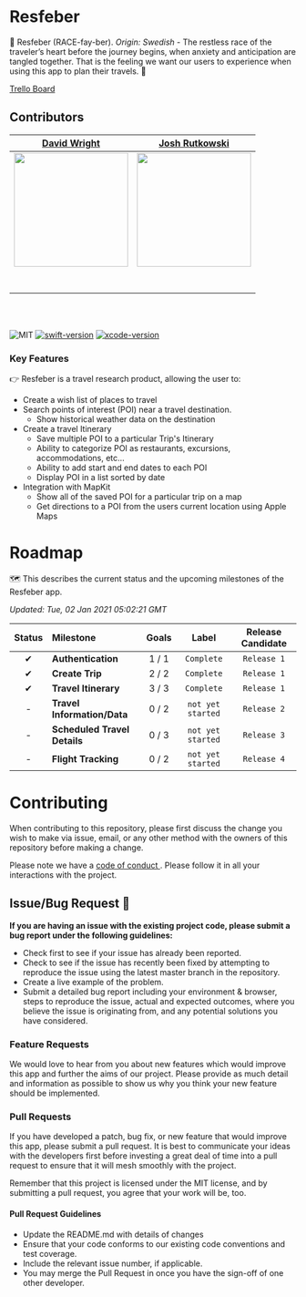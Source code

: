 # Resfeber

🧭 Resfeber (RACE-fay-ber). *Origin: Swedish*  - The restless race of the traveler’s heart before the journey begins, when anxiety and anticipation are tangled together.  That is the feeling we want our users to experience when using this app to plan their travels. 🧳

[Trello Board](https://trello.com/b/wdLAv0aT/resfeber-carter-team)  

## Contributors

|                                                      [David Wright](https://github.com/DavidWrightOS)                                                       |                                                       [Josh Rutkowski](https://github.com/joshrutkowski)                        
| :-----------------------------------------------------------------------------------------------------------------------------------------: | :-------------------------------------------------------------------------------------------------------------------------------------------: | 
| [<img src="https://avatars0.githubusercontent.com/u/50269413?s=460&u=96eb787ff14b85037a6de2da553139f57e02756d&v=4" width = "200" />](https://github.com/) | [<img src="https://angel.co/cdn-cgi/image/width=400,height=400,format=auto,fit=cover/https://photos.angel.co/users/11316623-original?1604853314" width = "200" />](https://github.com/) |
|                                [<img src="https://github.com/favicon.ico" width="15"> ](https://github.com/DavidWrightOS)                                |                            [<img src="https://github.com/favicon.ico" width="15"> ](https://github.com/joshrutkowski)                             |  
|                [ <img src="https://static.licdn.com/sc/h/al2o9zrvru7aqj8e1x2rzsrca" width="15"> ](https://www.linkedin.com/)                |                 [ <img src="https://static.licdn.com/sc/h/al2o9zrvru7aqj8e1x2rzsrca" width="15"> ](https://www.linkedin.com/in/joshuarutkowski/)                 | 

<br>
<br>

![MIT](https://img.shields.io/packagist/l/doctrine/orm.svg)
[![swift-version](https://img.shields.io/badge/swift-5.1-brightgreen.svg)](https://github.com/apple/swift)
[![xcode-version](https://img.shields.io/badge/xcode-12%20-brightgreen)](https://developer.apple.com/xcode/)

### Key Features

👉 Resfeber is a travel research product, allowing the user to:

- Create a wish list of places to travel
- Search points of interest (POI) near a travel destination.
    - Show historical weather data on the destination
- Create a travel Itinerary
    - Save multiple POI to a particular Trip's Itinerary
    - Ability to categorize POI as restaurants, excursions, accommodations, etc...
    - Ability to add start and end dates to each POI
    - Display POI in a list sorted by date
- Integration with MapKit
    - Show all of the saved POI for a particular trip on a map
    - Get directions to a POI from the users current location using Apple Maps

# Roadmap
🗺 This describes the current status and the upcoming milestones of the Resfeber app.

*Updated: Tue, 02 Jan 2021 05:02:21 GMT*

| Status | Milestone | Goals | Label | Release Candidate
| :---: | :--- | :---: | :---: | :---: |
| ✔ | **Authentication** | 1 / 1 | `Complete`| `Release 1`| 
| ✔ | **Create Trip** | 2 / 2 | `Complete`|`Release 1`| 
| ✔ | **Travel Itinerary** | 3 / 3 | `Complete`|`Release 1`| 
| - | **Travel Information/Data** | 0 / 2 | `not yet started`|`Release 2`| 
| - | **Scheduled Travel Details** | 0 / 3 | `not yet started`|`Release 3`| 
| - | **Flight Tracking** | 0 / 2 | `not yet started`|`Release 4`| 



# Contributing

When contributing to this repository, please first discuss the change you wish to make via issue, email, or any other method with the owners of this repository before making a change.

Please note we have a [code of conduct
](./CODE_OF_CONDUCT.md). Please follow it in all your interactions with the project.

## Issue/Bug Request 🐛

**If you are having an issue with the existing project code, please submit a bug report under the following guidelines:**

- Check first to see if your issue has already been reported.
- Check to see if the issue has recently been fixed by attempting to reproduce the issue using the latest master branch in the repository.
- Create a live example of the problem.
- Submit a detailed bug report including your environment & browser, steps to reproduce the issue, actual and expected outcomes, where you believe the issue is originating from, and any potential solutions you have considered.

### Feature Requests

We would love to hear from you about new features which would improve this app and further the aims of our project. Please provide as much detail and information as possible to show us why you think your new feature should be implemented.

### Pull Requests

If you have developed a patch, bug fix, or new feature that would improve this app, please submit a pull request. It is best to communicate your ideas with the developers first before investing a great deal of time into a pull request to ensure that it will mesh smoothly with the project.

Remember that this project is licensed under the MIT license, and by submitting a pull request, you agree that your work will be, too.

#### Pull Request Guidelines

- Update the README.md with details of changes
- Ensure that your code conforms to our existing code conventions and test coverage.
- Include the relevant issue number, if applicable.
- You may merge the Pull Request in once you have the sign-off of one other developer.
